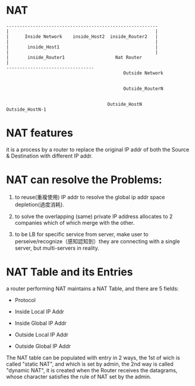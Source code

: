 # NAT

    ---------------------------------------------------------
    |                                                       |
    |      Inside Network    inside_Host2  inside_Router2   |
    |                                                       |
    |       inside_Host1                                    |
    |                                                       |
    |       inside_Router1                   Nat Router
    |
    ---------------------------------         
                                                Outside Network
                                                
                                                
                                                Outside_RouterN
                                                
                                                
                                          Outside_HostN       Outside_HostN-1
                                          
                                          
# NAT features

it is a process by a router to replace the original IP addr of both the Source & Destination with different IP addr. 

# NAT can resolve the Problems:

1. to reuse(重複使用) IP addr to resolve the global ip addr space depletion(過度消耗).


2. to solve the overlapping (same) private IP address allocates to 2 companies which of which merge with the other.


3. to be LB for specific service from server, make user to perseive/recognize（感知認知到）they are connecting with a single server, but multi-servers in reality.
                                          
                                                
# NAT Table and its Entries

a router performing NAT maintains a NAT Table, and there are 5 fields:

* Protocol

* Inside Local IP Addr

* Inside Global IP Addr

* Outside Local IP Addr

* Outside Global IP Addr

The NAT table can be populated with entry in 2 ways, the 1st of wich is called "static NAT", and which is set by admin, the 2nd way is called "dynamic NAT", it is created when the Router receives the datagrams, whose character satisfies the rule of NAT set by the admin.
